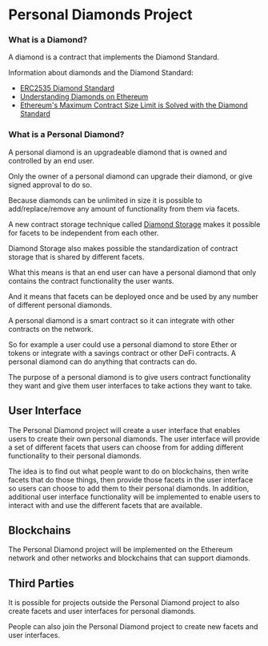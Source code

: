 # Personal Diamonds Project

### What is a Diamond?

A diamond is a contract that implements the Diamond Standard.

Information about diamonds and the Diamond Standard:

* [ERC2535 Diamond Standard](https://github.com/ethereum/EIPs/issues/2535)
* [Understanding Diamonds on Ethereum](https://dev.to/mudgen/understanding-diamonds-on-ethereum-1fb)
* [Ethereum's Maximum Contract Size Limit is Solved with the Diamond Standard](https://dev.to/mudgen/ethereum-s-maximum-contract-size-limit-is-solved-with-the-diamond-standard-2189)

### What is a Personal Diamond?

A personal diamond is an upgradeable diamond that is owned and controlled by an end user. 

Only the owner of a personal diamond can upgrade their diamond, or give signed approval to do so.

Because diamonds can be unlimited in size it is possible to add/replace/remove any amount of functionality from them via facets.

A new contract storage technique called [Diamond Storage](https://medium.com/1milliondevs/new-storage-layout-for-proxy-contracts-and-diamonds-98d01d0eadb) makes it possible for facets to be independent from each other. 

Diamond Storage also makes possible the standardization of contract storage that is shared by different facets.

What this means is that an end user can have a personal diamond that only contains the contract functionality the user wants.

And it means that facets can be deployed once and be used by any number of different personal diamonds.

A personal diamond is a smart contract so it can integrate with other contracts on the network.

So for example a user could use a personal diamond to store Ether or tokens or integrate with a savings contract or other DeFi contracts. A personal diamond can do anything that contracts can do.

The purpose of a personal diamond is to give users contract functionality they want and give them user interfaces to take actions they want to take.

## User Interface

The Personal Diamond project will create a user interface that enables users to create their own personal diamonds. The user interface will provide a set of different facets that users can choose from for adding different functionality to their personal diamonds.

The idea is to find out what people want to do on blockchains, then write facets that do those things, then provide those facets in the user interface so users can choose to add them to their personal diamonds. In addition, additional user interface functionality will be implemented to enable users to interact with and use the different facets that are available.

## Blockchains

The Personal Diamond project will be implemented on the Ethereum network and other networks and blockchains that can support diamonds.

## Third Parties

It is possible for projects outside the Personal Diamond project to also create facets and user interfaces for personal diamonds.

People can also join the Personal Diamond project to create new facets and user interfaces.



